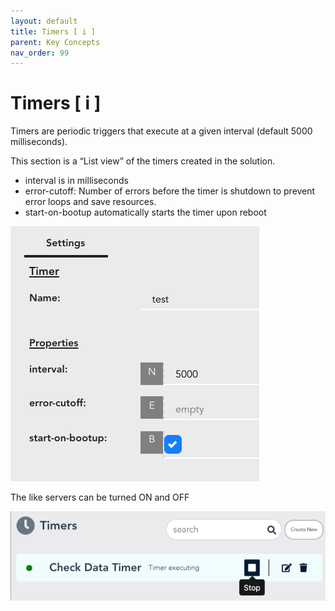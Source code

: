 ```yaml
---
layout: default
title: Timers [ i ]
parent: Key Concepts
nav_order: 99
---
```


# Timers [ i ]
Timers are periodic triggers that execute at a given interval (default 5000 milliseconds).

This section is a “List view” of the timers created in the solution.

* interval is in milliseconds
* error-cutoff: Number of errors before the timer is shutdown to prevent error loops and save resources.
* start-on-bootup automatically starts the timer upon reboot

![Timer](/assets/images/timer.png)

The like servers can be turned ON and OFF

![Timer](/assets/images/timer1.png)
